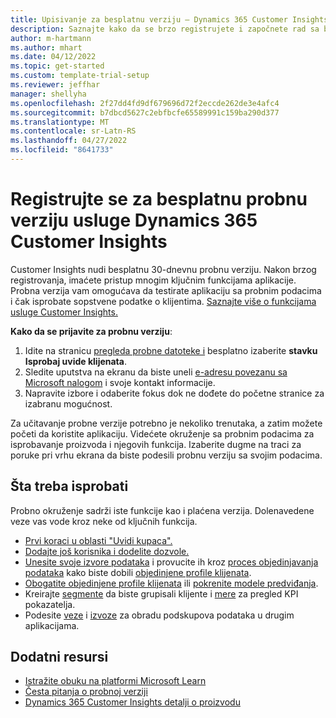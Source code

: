 ```yaml
---
title: Upisivanje za besplatnu verziju – Dynamics 365 Customer Insights
description: Saznajte kako da se brzo registrujete i započnete rad sa besplatnom probnom verzijom usluge Customer Insights. Istražite aplikaciju i pronađite dodatne resurse za učenje.
author: m-hartmann
ms.author: mhart
ms.date: 04/12/2022
ms.topic: get-started
ms.custom: template-trial-setup
ms.reviewer: jeffhar
manager: shellyha
ms.openlocfilehash: 2f27dd4fd9df679696d72f2eccde262de3e4afc4
ms.sourcegitcommit: b7dbcd5627c2ebfbcfe65589991c159ba290d377
ms.translationtype: MT
ms.contentlocale: sr-Latn-RS
ms.lasthandoff: 04/27/2022
ms.locfileid: "8641733"
---
```

# <a name="sign-up-for-a-free-dynamics-365-customer-insights-trial"></a>Registrujte se za besplatnu probnu verziju usluge Dynamics 365 Customer Insights

Customer Insights nudi besplatnu 30-dnevnu probnu verziju. Nakon brzog registrovanja, imaćete pristup mnogim ključnim funkcijama aplikacije. Probna verzija vam omogućava da testirate aplikaciju sa probnim podacima i čak isprobate sopstvene podatke o klijentima. [Saznajte više o funkcijama usluge Customer Insights.](overview.md)

**Kako da se prijavite za probnu verziju**:

1. Idite na stranicu [pregleda probne datoteke i](https://dynamics.microsoft.com/ai/customer-insights/) besplatno izaberite **stavku Isprobaj uvide klijenata**.
1. Sledite uputstva na ekranu da biste uneli [e-adresu povezanu sa Microsoft nalogom](https://support.microsoft.com/windows/what-is-a-microsoft-account-4a7c48e9-ff5a-e9c6-5a5c-1a57d66c3bfa) i svoje kontakt informacije.
1. Napravite izbore i odaberite fokus dok ne dođete do početne stranice za izabranu mogućnost.

Za učitavanje probne verzije potrebno je nekoliko trenutaka, a zatim možete početi da koristite aplikaciju. Videćete okruženje sa probnim podacima za isprobavanje proizvoda i njegovih funkcija. Izaberite dugme na traci za poruke pri vrhu ekrana da biste podesili probnu verziju sa svojim podacima.

## <a name="what-to-try"></a>Šta treba isprobati

Probno okruženje sadrži iste funkcije kao i plaćena verzija. Dolenavedene veze vas vode kroz neke od ključnih funkcija.

- [Prvi koraci u oblasti "Uvidi kupaca".](get-started.md)
- [Dodajte još korisnika i dodelite dozvole.](permissions.md)
- [Unesite svoje izvore podataka](data-sources.md) i provucite ih kroz [proces objedinjavanja podataka](data-unification.md) kako biste dobili [objedinjene profile klijenata](customer-profiles.md).
- [Obogatite objedinjene profile klijenata](enrichment-hub.md) ili [pokrenite modele predviđanja](predictions-overview.md).
- Kreirajte [segmente](segments.md) da biste grupisali klijente i [mere](measures.md) za pregled KPI pokazatelja.
- Podesite [veze](connections.md) i [izvoze](export-destinations.md) za obradu podskupova podataka u drugim aplikacijama.

## <a name="additional-resources"></a>Dodatni resursi

- [Istražite obuku na platformi Microsoft Learn](/learn/browse/?filter-products=dynamics-dynamics-cust-insights)
- [Česta pitanja o probnoj verziji](trial-faq.md)
- [Dynamics 365 Customer Insights detalji o proizvodu](https://dynamics.microsoft.com/ai/customer-insights/)
